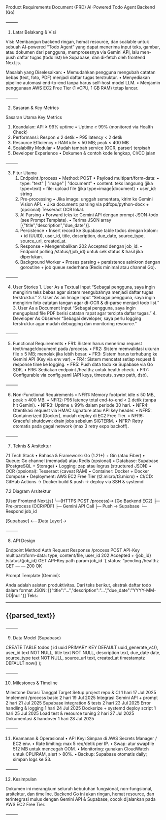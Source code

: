 Product Requirements Document (PRD)
AI-Powered Todo Agent Backend (Go)

⸻

1. Latar Belakang & Visi

Visi:
Membangun backend ringan, hemat resource, dan scalable untuk sebuah AI-powered “Todo Agent” yang dapat menerima input teks, gambar, atau dokumen dari pengguna, memprosesnya via Gemini API, lalu men-push daftar tugas (todo list) ke Supabase, dan di-fetch oleh frontend Next.js.

Masalah yang Diselesaikan:
• Memudahkan pengguna mengubah catatan bebas (text, foto, PDF) menjadi daftar tugas terstruktur.
• Menyediakan pipeline automasi end-to-end tanpa harus self-host model LLM.
• Menjamin penggunaan AWS EC2 Free Tier (1 vCPU, 1 GB RAM) tetap lancar.

⸻

2. Sasaran & Key Metrics

Sasaran Utama Key Metrics

1. Keandalan: API ≥ 99% uptime • Uptime ≥ 99% (monitored via Health Check)
2. Performansi: Respon ≤ 2 detik • P95 latency < 2 detik
3. Resource Efficiency • RAM idle ≤ 50 MB; peak ≤ 400 MB
4. Scalability Modular • Mudah tambah service (OCR, parser) terpisah
5. Developer Experience • Dokumen & contoh kode lengkap, CI/CD jalan

⸻

3. Fitur Utama
   1. Endpoint /process
      • Method: POST
      • Payload multipart/form-data:
      • type: "text" | "image" | "document"
      • content: teks langsung (jika type=text)
      • file: upload file (jika type=image|document)
      • user_id: string
   2. Pre-processing
      • Jika image: unggah sementara, kirim ke Gemini Vision API.
      • Jika document: parsing via pdfcpu/python-docx + (opsional) Tesseract OCR lokal.
   3. AI Parsing
      • Forward teks ke Gemini API dengan prompt JSON-todo (see Prompt Template).
      • Terima JSON array [{"title","description","due_date"}].
   4. Persistence
      • Insert record ke Supabase table todos dengan kolom:
      • id (UUID), user_id, title, description, due_date, source_type, source_url, created_at.
   5. Response
      • Mengembalikan 202 Accepted dengan job_id.
      • Endpoint polling /status/{job_id} untuk cek status & hasil jika diperlukan.
   6. Background Worker
      • Proses parsing + persistence asinkron dengan goroutine + job queue sederhana (Redis minimal atau channel Go).

⸻

4. User Stories 1. User As a Textual Input
   “Sebagai pengguna, saya ingin mengirim teks bebas agar sistem mengubahnya menjadi daftar tugas terstruktur.” 2. User As an Image Input
   “Sebagai pengguna, saya ingin mengirim foto catatan tangan agar di-OCR & di-parse menjadi todo list.” 3. User As a Document Input
   “Sebagai pengguna, saya ingin mengupload file PDF berisi catatan rapat agar tercipta daftar tugas.” 4. Developer As Observer
   “Sebagai developer, saya perlu logging terstruktur agar mudah debugging dan monitoring resource.”

⸻

5. Functional Requirements
   • FR1: Sistem harus menerima request text/image/document pada /process.
   • FR2: Sistem memvalidasi ukuran file ≤ 5 MB; menolak jika lebih besar.
   • FR3: Sistem harus terhubung ke Gemini API (Key via env var).
   • FR4: Sistem mencatat setiap request & response time ke logging.
   • FR5: Push data todo ke Supabase via Go SDK.
   • FR6: Sediakan endpoint /healthz untuk health check.
   • FR7: Configurable via config.yaml (API keys, timeouts, swap path, dsb).

⸻

6. Non-Functional Requirements
   • NFR1: Memory footprint idle ≤ 50 MB, peak ≤ 400 MB.
   • NFR2: P95 latency total end-to-end < 2 detik (tanpa hit Gemini).
   • NFR3: Uptime ≥ 99% dalam periode 30 hari.
   • NFR4: Otentikasi request via HMAC signature atau API key header.
   • NFR5: Containerized (Docker), mudah deploy di EC2 Free Tier.
   • NFR6: Graceful shutdown: drain jobs sebelum SIGTERM.
   • NFR7: Retry otomatis pada gagal network (max 3 retry expo backoff).

⸻

7. Teknis & Arsitektur

7.1 Tech Stack
• Bahasa & Framework: Go (1.21+) + Gin (atau Fiber)
• Queue: Go channel (memadai) atau Redis (opsional)
• Database: Supabase (PostgreSQL + Storage)
• Logging: zap atau logrus (structured JSON)
• OCR (opsional): Tesseract (caveat RAM)
• Container: Docker + Docker Compose
• Deployment: AWS EC2 Free Tier (t2.micro/t3.micro)
• CI/CD: GitHub Actions → Docker build & push → deploy via SSH & systemd

7.2 Diagram Arsitektur

[User Frontend Next.js]
└─(HTTPS POST /process)→ [Go Backend EC2]
├─ Pre-process (OCR/PDF)
├─ Gemini API Call
├─ Push → Supabase
└─ Respond job_id

[Supabase] ←─(Data Layer)→

⸻

8. API Design

Endpoint Method Auth Request Response
/process POST API-Key multipart/form-data: type, content/file, user_id 202 Accepted + {job_id}
/status/{job_id} GET API-Key path param job_id `{ status: “pending
/healthz GET — — 200 OK

Prompt Template (Gemini):

Anda adalah asisten produktivitas. Dari teks berikut, ekstrak daftar todo dalam format JSON:
[{"title":"…","description":"…","due_date":"YYYY-MM-DD|null"}]
Teks:

---

## {{parsed_text}}

⸻

9. Data Model (Supabase)

CREATE TABLE todos (
id uuid PRIMARY KEY DEFAULT uuid_generate_v4(),
user_id text NOT NULL,
title text NOT NULL,
description text,
due_date date,
source_type text NOT NULL,
source_url text,
created_at timestamptz DEFAULT now()
);

⸻

10. Milestones & Timeline

Milestone Durasi Tanggal Target
Setup project repo & CI 1 hari 17 Jul 2025
Implement /process basic 2 hari 19 Jul 2025
Integrasi Gemini API + prompt 2 hari 21 Jul 2025
Supabase integration & tests 2 hari 23 Jul 2025
Error handling & logging 1 hari 24 Jul 2025
Dockerize + systemd deploy script 1 hari 25 Jul 2025
Load test & resource tuning 2 hari 27 Jul 2025
Dokumentasi & handover 1 hari 28 Jul 2025

⸻

11. Keamanan & Operasional
    • API Key: Simpan di AWS Secrets Manager / EC2 env.
    • Rate limiting: max 5 req/detik per IP.
    • Swap: atur swapfile 512 MB untuk mencegah OOM.
    • Monitoring: gunakan CloudWatch untuk CPU/RAM, alert > 80%.
    • Backup: Supabase otomatis daily; simpan logs ke S3.

⸻

12. Kesimpulan

Dokumen ini merangkum seluruh kebutuhan fungsional, non-fungsional, arsitektur, dan timeline. Backend Go ini akan ringan, hemat resource, dan terintegrasi mulus dengan Gemini API & Supabase, cocok dijalankan pada AWS EC2 Free Tier.

⸻
